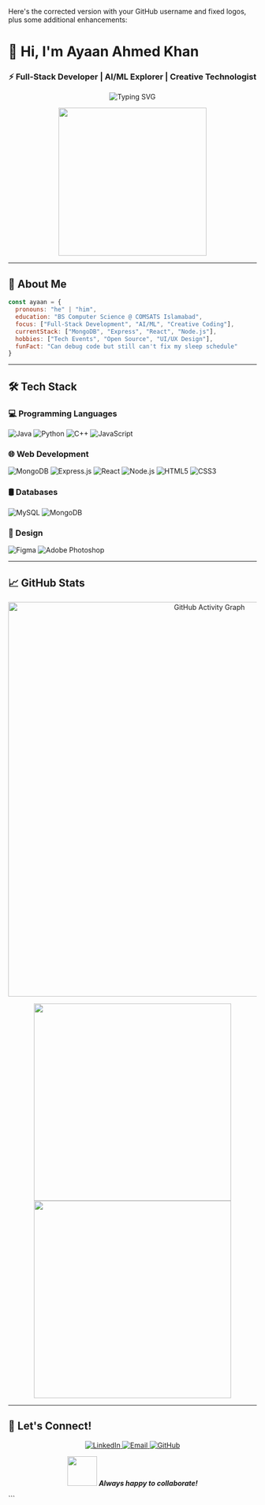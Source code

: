 Here's the corrected version with your GitHub username and fixed logos, plus some additional enhancements:


# 👋 Hi, I'm Ayaan Ahmed Khan 

<h3 align="center">⚡ Full-Stack Developer | AI/ML Explorer | Creative Technologist</h3>

<p align="center">
  <img src="https://readme-typing-svg.demolab.com?font=Fira+Code&pause=1000&color=22D3EE&center=true&vCenter=true&width=435&lines=Debugging+Life+%26+Code;Turning+Coffee+into+Code;MERN+Stack+Learner;AI+Enthusiast" alt="Typing SVG" />
</p>

<p align="center">
  <img src="https://media.giphy.com/media/qgQUggAC3Pfv687qPC/giphy.gif" width="300">
</p>

---

## 🚀 About Me

```javascript
const ayaan = {
  pronouns: "he" | "him",
  education: "BS Computer Science @ COMSATS Islamabad",
  focus: ["Full-Stack Development", "AI/ML", "Creative Coding"],
  currentStack: ["MongoDB", "Express", "React", "Node.js"],
  hobbies: ["Tech Events", "Open Source", "UI/UX Design"],
  funFact: "Can debug code but still can't fix my sleep schedule"
}
```

---

## 🛠️ Tech Stack

### 💻 Programming Languages
![Java](https://img.shields.io/badge/Java-%23ED8B00.svg?style=for-the-badge&logo=java&logoColor=white)
![Python](https://img.shields.io/badge/Python-%233776AB.svg?style=for-the-badge&logo=python&logoColor=white)
![C++](https://img.shields.io/badge/C++-%2300599C.svg?style=for-the-badge&logo=c%2B%2B&logoColor=white)
![JavaScript](https://img.shields.io/badge/JavaScript-%23F7DF1E.svg?style=for-the-badge&logo=javascript&logoColor=black)

### 🌐 Web Development
![MongoDB](https://img.shields.io/badge/MongoDB-%2347A248.svg?style=for-the-badge&logo=mongodb&logoColor=white)
![Express.js](https://img.shields.io/badge/Express.js-%23000000.svg?style=for-the-badge&logo=express&logoColor=white)
![React](https://img.shields.io/badge/React-%2320232a.svg?style=for-the-badge&logo=react&logoColor=%2361DAFB)
![Node.js](https://img.shields.io/badge/Node.js-%23339933.svg?style=for-the-badge&logo=node.js&logoColor=white)
![HTML5](https://img.shields.io/badge/HTML5-%23E34F26.svg?style=for-the-badge&logo=html5&logoColor=white)
![CSS3](https://img.shields.io/badge/CSS3-%231572B6.svg?style=for-the-badge&logo=css3&logoColor=white)

### 🛢️ Databases
![MySQL](https://img.shields.io/badge/MySQL-%2300f.svg?style=for-the-badge&logo=mysql&logoColor=white)
![MongoDB](https://img.shields.io/badge/MongoDB-%2347A248.svg?style=for-the-badge&logo=mongodb&logoColor=white)

### 🎨 Design
![Figma](https://img.shields.io/badge/Figma-%23F24E1E.svg?style=for-the-badge&logo=figma&logoColor=white)
![Adobe Photoshop](https://img.shields.io/badge/Photoshop-%2331A8FF.svg?style=for-the-badge&logo=adobe-photoshop&logoColor=white)

---

## 📈 GitHub Stats

<p align="center">
  <img src="https://github-readme-activity-graph.vercel.app/graph?username=Ersatz-xD&theme=react-dark" alt="GitHub Activity Graph" width="800"/>
</p>

<p align="center">
  <!-- Stats Cards with custom react-dark colors -->
  <img src="https://github-profile-summary-cards.vercel.app/api/cards/most-commit-language?username=Ersatz-xD&theme=react&bg_color=0D1117&title_color=58A6FF&text_color=C9D1D9&icon_color=58A6FF" width="400"/>
  <img src="https://github-profile-summary-cards.vercel.app/api/cards/repos-per-language?username=Ersatz-xD&theme=react&bg_color=0D1117&title_color=58A6FF&text_color=C9D1D9&icon_color=58A6FF" width="400"/>
</p>

---


## 🤝 Let's Connect!

<p align="center">
  <a href="https://www.linkedin.com/in/ayaan-ahmed-khan-448600351/">
    <img src="https://img.shields.io/badge/LinkedIn-%230077B5.svg?style=for-the-badge&logo=linkedin&logoColor=white" alt="LinkedIn"/>
  </a>
  <a href="mailto:your.email@example.com">
    <img src="https://img.shields.io/badge/Gmail-D14836?style=for-the-badge&logo=gmail&logoColor=white" alt="Email"/>
  </a>
  <a href="https://github.com/Ersatz-xD">
    <img src="https://img.shields.io/badge/GitHub-%23121011.svg?style=for-the-badge&logo=github&logoColor=white" alt="GitHub"/>
  </a>
</p>



<p align="center">
  <img src="https://media.giphy.com/media/LnQjpWaON8nhr21vNW/giphy.gif" width="60"> 
  <em><b>Always happy to collaborate!</b></em>
</p>
```
